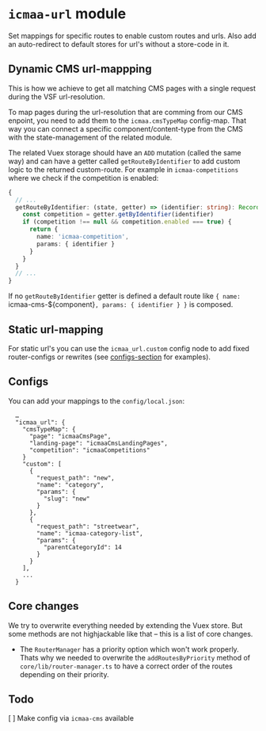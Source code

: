 # `icmaa-url` module

Set mappings for specific routes to enable custom routes and urls.
Also add an auto-redirect to default stores for url's without a store-code in it.

## Dynamic CMS url-mappping

This is how we achieve to get all matching CMS pages with a single request during the VSF url-resolution.

To map pages during the url-resolution that are comming from our CMS enpoint, you need to add them to the `icmaa.cmsTypeMap` config-map.
That way you can connect a specific component/content-type from the CMS with the state-management of the related module.

The related Vuex storage should have an `ADD` mutation (called the same way) and can have a getter called `getRouteByIdentifier` to add custom logic to the returned custom-route. For example in `icmaa-competitions` where we check if the competition is enabled:
```typescript
{
  // ...
  getRouteByIdentifier: (state, getter) => (identifier: string): Record<string, any> => {
    const competition = getter.getByIdentifier(identifier)
    if (competition !== null && competition.enabled === true) {
      return {
        name: 'icmaa-competition',
        params: { identifier }
      }
    }
  }
  // ...
}
```

If no `getRouteByIdentifier` getter is defined a default route like `{ name: `icmaa-cms-${component}`, params: { identifier } }` is composed.

## Static url-mapping

For static url's you can use the `icmaa_url.custom` config node to add fixed router-configs or rewrites (see [configs-section](#configs) for examples).

## Configs

You can add your mappings to the `config/local.json`:

```
  …
  "icmaa_url": {
    "cmsTypeMap": {
      "page": "icmaaCmsPage",
      "landing-page": "icmaaCmsLandingPages",
      "competition": "icmaaCompetitions"
    }
    "custom": [
      {
        "request_path": "new",
        "name": "category",
        "params": {
          "slug": "new"
        }
      },
      {
        "request_path": "streetwear",
        "name": "icmaa-category-list",
        "params": {
          "parentCategoryId": 14
        }
      }
    ],
    ...
  }
```

## Core changes

We try to overwrite everything needed by extending the Vuex store. But some methods are not highjackable like that – this is a list of core changes.

* The `RouterManager` has a priority option which won't work properly. Thats why we needed to overwrite the `addRoutesByPriority` method of `core/lib/router-manager.ts` to have a correct order of the routes depending on their priority.

## Todo

[ ] Make config via `icmaa-cms` available
